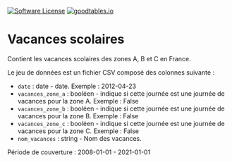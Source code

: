 [![Software License](https://img.shields.io/badge/Licence-Licence%20Ouverte-orange.svg?style=flat-square)](https://github.com/AntoineAugusti/vacances-scolaires/blob/master/LICENSE.md)
[![goodtables.io](https://goodtables.io/badge/github/AntoineAugusti/vacances-scolaires.svg)](https://goodtables.io/github/AntoineAugusti/vacances-scolaires)

# Vacances scolaires
Contient les vacances scolaires des zones A, B et C en France.

Le jeu de données est un fichier CSV composé des colonnes suivante :
- `date` : date - date. Exemple : 2012-04-23 
- `vacances_zone_a` : booléen - indique si cette journée est une journée de vacances pour la zone A. Exemple : False
- `vacances_zone_b` : booléen - indique si cette journée est une journée de vacances pour la zone B. Exemple : False
- `vacances_zone_c` : booléen - indique si cette journée est une journée de vacances pour la zone C. Exemple : False
- `nom_vacances` : string - Nom des vacances.

Période de couverture : 2008-01-01 - 2021-01-01
